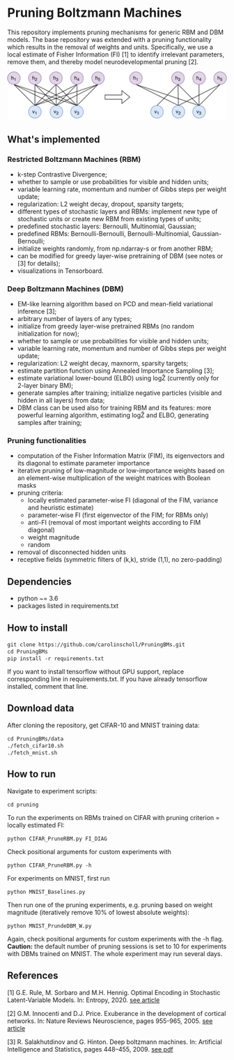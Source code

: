 # Pruning Boltzmann Machines
This repository implements pruning mechanisms for generic RBM and DBM models. The base repository was extended with a pruning functionality which results in the removal of weights and units. Specifically, we use a local estimate of Fisher Information (FI) [1] to identify irrelevant parameters, remove them, and thereby model neurodevelopmental pruning [2].

![visualization of pruning an RBM](visualization.png)

## What's implemented

### Restricted Boltzmann Machines (RBM)

* k-step Contrastive Divergence;
* whether to sample or use probabilities for visible and hidden units;
* variable learning rate, momentum and number of Gibbs steps per weight update;
* regularization: L2 weight decay, dropout, sparsity targets;
* different types of stochastic layers and RBMs: implement new type of stochastic units or create new RBM from existing types of units;
* predefined stochastic layers: Bernoulli, Multinomial, Gaussian;
* predefined RBMs: Bernoulli-Bernoulli,  Bernoulli-Multinomial, Gaussian-Bernoulli;
* initialize weights randomly, from np.ndarray-s or from another RBM;
* can be modified for greedy layer-wise pretraining of DBM (see notes or [3] for details);
* visualizations in Tensorboard.


### Deep Boltzmann Machines (DBM)
* EM-like learning algorithm based on PCD and mean-field variational inference [3];
* arbitrary number of layers of any types; 
* initialize from greedy layer-wise pretrained RBMs (no random initialization for now);
* whether to sample or use probabilities for visible and hidden units;
* variable learning rate, momentum and number of Gibbs steps per weight update; 
* regularization: L2 weight decay, maxnorm, sparsity targets;
* estimate partition function using Annealed Importance Sampling [3]; 
* estimate variational lower-bound (ELBO) using logẐ (currently only for 2-layer binary BM); 
* generate samples after training; initialize negative particles (visible and hidden in all layers) from data;
* DBM class can be used also for training RBM and its features: more powerful learning algorithm, estimating logẐ and ELBO, generating samples after training;

### Pruning functionalities
* computation of the Fisher Information Matrix (FIM), its eigenvectors and its diagonal to estimate parameter importance
* iterative pruning of low-magnitude or low-importance weights based on an element-wise multiplication of the weight matrices with Boolean masks
* pruning criteria:
    * locally estimated parameter-wise FI (diagonal of the FIM, variance and heuristic estimate)
    * parameter-wise FI (first eigenvector of the FIM; for RBMs only)
    * anti-FI (removal of most important weights according to FIM diagonal)
    * weight magnitude
    * random
* removal of disconnected hidden units
* receptive fields (symmetric filters of (k,k), stride (1,1), no zero-padding)

## Dependencies
* python ~= 3.6
* packages listed in requirements.txt

## How to install
    git clone https://github.com/carolinscholl/PruningBMs.git
    cd PruningBMs
    pip install -r requirements.txt

If you want to install tensorflow without GPU support, replace corresponding line in requirements.txt. If you have already tensorflow installed, comment that line.

## Download data
After cloning the repository, get CIFAR-10 and MNIST training data:

    cd PruningBMs/data
    ./fetch_cifar10.sh
    ./fetch_mnist.sh

## How to run
Navigate to experiment scripts:

    cd pruning
To run the experiments on RBMs trained on CIFAR with pruning criterion = locally estimated FI:

    python CIFAR_PruneRBM.py FI_DIAG

Check positional arguments for custom experiments with

    python CIFAR_PruneRBM.py -h

For experiments on MNIST, first run

    python MNIST_Baselines.py

Then run one of the pruning experiments, e.g. pruning based on weight magnitude (iteratively remove 10% of lowest absolute weights):

    python MNIST_PrundeDBM_W.py

Again, check positional arguments for custom experiments with the -h flag. <strong>Caution:</strong> the default number of pruning sessions is set to 10 for experiments with DBMs trained on MNIST. The whole experiment may run several days.

## References 

[1] G.E. Rule, M. Sorbaro and M.H. Hennig. Optimal Encoding in Stochastic Latent-Variable Models. In: Entropy, 2020. [see article](https://www.mdpi.com/1099-4300/22/7/714/htm)

[2] G.M. Innocenti and D.J. Price. Exuberance in the development of cortical networks. In: Nature Reviews Neuroscience, pages 955-965, 2005. [see article](https://www.nature.com/articles/nrn1790/)

[3] R. Salakhutdinov and G. Hinton. Deep boltzmann machines. In: Artificial Intelligence and Statistics, pages 448–455, 2009. [see pdf](http://proceedings.mlr.press/v5/salakhutdinov09a/salakhutdinov09a.pdf)